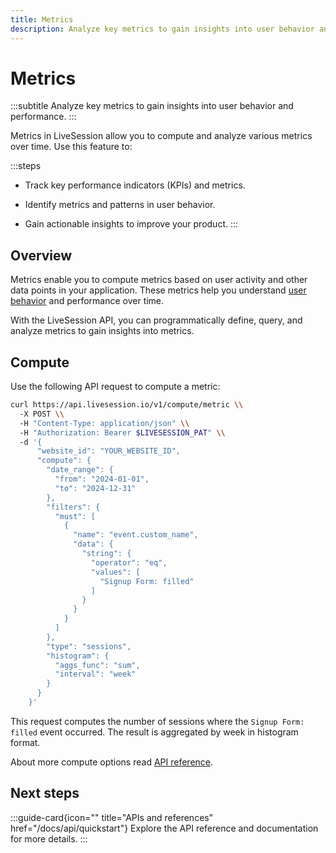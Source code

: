 ```yaml
---
title: Metrics
description: Analyze key metrics to gain insights into user behavior and performance.
---
```


# Metrics
:::subtitle
Analyze key metrics to gain insights into user behavior and performance.
:::

Metrics in LiveSession allow you to compute and analyze various metrics over time. Use this feature to:

:::steps
- Track key performance indicators (KPIs) and metrics.

- Identify metrics and patterns in user behavior.

- Gain actionable insights to improve your product.
:::

## Overview
Metrics enable you to compute metrics based on user activity and other data points in your application. These metrics help you understand [user behavior](https://livesession.io/features) and performance over time.

With the LiveSession API, you can programmatically define, query, and analyze metrics to gain insights into metrics.

## Compute
Use the following API request to compute a metric:

```bash Compute a metric
curl https://api.livesession.io/v1/compute/metric \\
  -X POST \\
  -H "Content-Type: application/json" \\
  -H "Authorization: Bearer $LIVESESSION_PAT" \\
  -d '{
      "website_id": "YOUR_WEBSITE_ID",
      "compute": {
        "date_range": {
          "from": "2024-01-01",
          "to": "2024-12-31"
        },
        "filters": {
          "must": [
            {
              "name": "event.custom_name",
              "data": {
                "string": {
                  "operator": "eq",
                  "values": [
                    "Signup Form: filled"
                  ]
                }
              }
            }
          ]
        },
        "type": "sessions",
        "histogram": {
          "aggs_func": "sum",
          "interval": "week"
        }
      }
    }'
```

This request computes the number of sessions where the `Signup Form: filled` event occurred.
The result is aggregated by week in histogram format.

About more compute options read [API reference](https://livesession.io).

## Next steps

:::guide-card{icon="<Icon name='code'/>" title="APIs and references" href="/docs/api/quickstart"}
  Explore the API reference and documentation for more details.
:::


